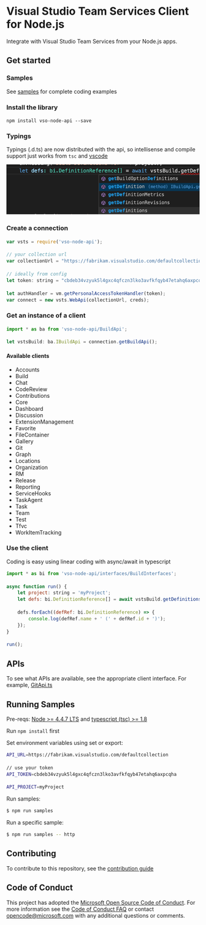 # Visual Studio Team Services Client for Node.js

Integrate with Visual Studio Team Services from your Node.js apps.

## Get started

### Samples

See [samples](./samples) for complete coding examples

### Install the library
```
npm install vso-node-api --save
```

### Typings

Typings (.d.ts) are now distributed with the api, so intellisense and compile support just works from `tsc` and [vscode]()  

![Intellisense](docs/intellisense.png)  

### Create a connection
```javascript
var vsts = require('vso-node-api');

// your collection url
var collectionUrl = "https://fabrikam.visualstudio.com/defaultcollection";

// ideally from config
let token: string = "cbdeb34vzyuk5l4gxc4qfczn3lko3avfkfqyb47etahq6axpcqha"; 

let authHandler = vm.getPersonalAccessTokenHandler(token); 
var connect = new vsts.WebApi(collectionUrl, creds);    
```

### Get an instance of a client

```javascript
import * as ba from 'vso-node-api/BuildApi';

let vstsBuild: ba.IBuildApi = connection.getBuildApi();
```

#### Available clients

* Accounts
* Build
* Chat
* CodeReview
* Contributions
* Core
* Dashboard
* Discussion
* ExtensionManagement
* Favorite
* FileContainer
* Gallery
* Git
* Graph
* Locations
* Organization
* RM
* Release
* Reporting
* ServiceHooks
* TaskAgent
* Task
* Team
* Test
* Tfvc
* WorkItemTracking

### Use the client
 
Coding is easy using linear coding with async/await in typescript

```javascript
import * as bi from 'vso-node-api/interfaces/BuildInterfaces';

async function run() {
    let project: string = 'myProject';
    let defs: bi.DefinitionReference[] = await vstsBuild.getDefinitions(project);

    defs.forEach((defRef: bi.DefinitionReference) => {
        console.log(defRef.name + ' (' + defRef.id + ')');
    });    
}

run();
```

## APIs

To see what APIs are available, see the appropriate client interface. For example, [GitApi.ts](https://github.com/Microsoft/vsts-node-api/blob/master/api/GitApi.ts)

## Running Samples

Pre-reqs: [Node >= 4.4.7 LTS](https://nodejs.org) and [typescript (tsc) >= 1.8](https://www.npmjs.com/package/typescript)  

Run `npm install` first

Set environment variables using set or export:

```bash
API_URL=https://fabrikam.visualstudio.com/defaultcollection  

// use your token
API_TOKEN=cbdeb34vzyuk5l4gxc4qfczn3lko3avfkfqyb47etahq6axpcqha  

API_PROJECT=myProject  
```

Run samples:  

```bash
$ npm run samples
```

Run a specific sample:

```bash
$ npm run samples -- http
```

## Contributing

To contribute to this repository, see the [contribution guide](./CONTRIBUTING.md)

## Code of Conduct

This project has adopted the [Microsoft Open Source Code of Conduct](https://opensource.microsoft.com/codeofconduct/). For more information see the [Code of Conduct FAQ](https://opensource.microsoft.com/codeofconduct/faq/) or contact [opencode@microsoft.com](mailto:opencode@microsoft.com) with any additional questions or comments.
